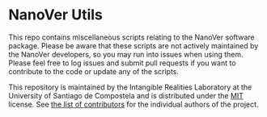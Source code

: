 # NanoVer Utils

This repo contains miscellaneous scripts relating to the NanoVer software package. Please be aware that these scripts 
are not actively maintained by the NanoVer developers, so you may run into issues when using them. Please feel free 
to log issues and submit pull requests if you want to contribute to the code or update any of the scripts.

This repository is maintained by the Intangible Realities Laboratory at the University of Santiago de Compostela
and is distributed under the [MIT](LICENSE) license.
See [the list of contributors](CONTRIBUTORS.md) for the individual authors of the project.
